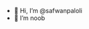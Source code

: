 - 👋 Hi, I’m @safwanpaloli
- 👀 I’m noob
<!---
safwanpaloli/safwanpaloli is a ✨ special ✨ repository because its `README.md` (this file) appears on your GitHub profile.
You can click the Preview link to take a look at your changes.
--->
